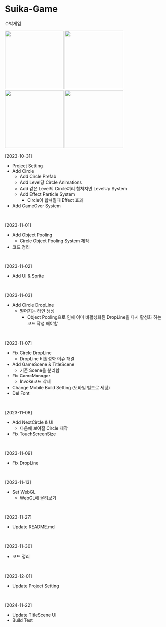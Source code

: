 # Suika-Game
수박게임

<img src="https://github.com/user-attachments/assets/bd980423-7e0a-4785-9cf1-01413a327098" width="187"></img>
<img src="https://github.com/user-attachments/assets/7e51723b-128b-4694-838f-2b4be5265b2a" width="187"></img>
<img src="https://github.com/user-attachments/assets/df63a9a3-53cc-4205-b21a-7cccb259787f" width="187"></img>
<img src="https://github.com/user-attachments/assets/f69dcdcd-9bb6-47bd-a89a-dc3780b2a384" width="187"></img>
</br>

[2023-10-31]
- Project Setting
- Add Circle
  - Add Circle Prefab
  - Add Level당 Circle Animations
  - Add 같은 Level의 Circle끼리 합쳐지면 LevelUp System
  - Add Effect Particle System
    - Circle이 합쳐질때 Effect 효과
- Add GameOver System
</br>

[2023-11-01]
- Add Object Pooling
  - Circle Object Pooling System 제작
- 코드 정리
</br>

[2023-11-02]
- Add UI & Sprite
</br>

[2023-11-03]
- Add Circle DropLine
  - 떨어지는 라인 생성
    - Object Pooling으로 인해 이미 비활성화된 DropLine을 다시 활성화 하는 코드 작성 해야함
</br>

[2023-11-07]
- Fix Circle DropLine
  - DropLine 비활성화 이슈 해결
- Add GameScene & TitleScene
  - 기존 Scene을 분리함
- Fix GameManager
  - Invoke코드 삭제
- Change Mobile Build Setting (모바일 빌드로 세팅)
- Del Font
</br>

[2023-11-08]
- Add NextCircle & UI
  - 다음에 보여질 Circle 제작
- Fix TouchScreenSize
</br>

[2023-11-09]
- Fix DropLine
</br>

[2023-11-13]
- Set WebGL
  - WebGL에 올려보기
</br>

[2023-11-27]
- Update README.md
</br>

[2023-11-30]
- 코드 정리
</br>

[2023-12-01]
- Update Project Setting
</br>

[2024-11-22]
- Update TItleScene UI
- Build Test
</br>


